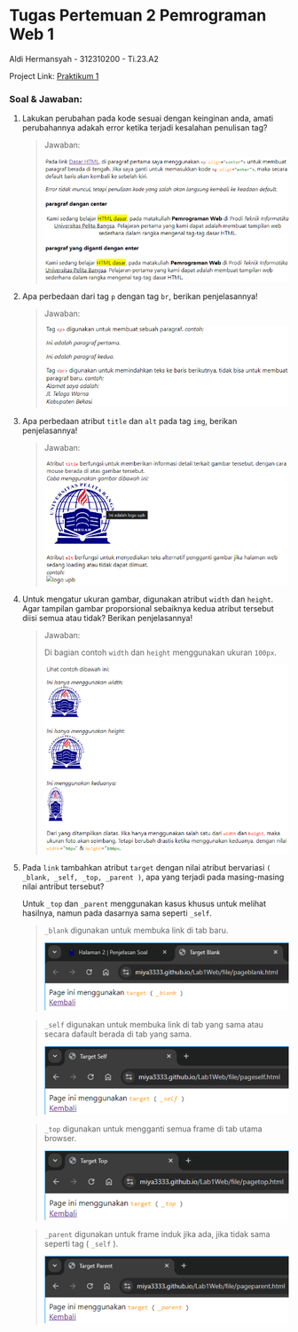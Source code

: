 # Tugas Pertemuan 2 Pemrograman Web 1

Aldi Hermansyah - 312310200 - Ti.23.A2

Project Link: [Praktikum 1](https://miya3333.github.io/Lab1Web/)

### Soal & Jawaban:
1. Lakukan perubahan pada kode sesuai dengan keinginan anda, amati perubahannya adakah error ketika terjadi kesalahan penulisan tag?
   > Jawaban:
   > 
   > <img src="file/jawaban 1.png" alt="jawaban 1">
2. Apa perbedaan dari tag `p` dengan tag `br`, berikan penjelasannya!
   > Jawaban:
   > 
   > <img src="file/jawaban 2.png" alt="jawaban 2">

3. Apa perbedaan atribut `title` dan `alt` pada tag `img`, berikan penjelasannya!
   > Jawaban:
   > 
   > <img src="file/jawaban 3.png" alt="jawaban 3">

4. Untuk mengatur ukuran gambar, digunakan atribut `width` dan `height`. Agar tampilan gambar proporsional sebaiknya kedua atribut tersebut diisi semua atau tidak? Berikan penjelasannya!

   > Jawaban:
   > 
   > Di bagian contoh `width` dan `height` menggunakan ukuran `100px`.
   > 
   > <img src="file/jawaban 4.png" alt="jawaban 4">

5. Pada `link` tambahkan atribut `target` dengan nilai atribut bervariasi `( _blank, _self, _top, _parent )`, apa yang terjadi pada masing-masing nilai antribut tersebut?

   Untuk `_top` dan `_parent` menggunakan kasus khusus untuk melihat hasilnya, namun pada dasarnya sama seperti `_self`.
   
   > `_blank` digunakan untuk membuka link di tab baru.
   > 
   > <img src="file/jawaban 5 blank.png" alt="jawaban 5 blank">
   
   > `_self` digunakan untuk membuka link di tab yang sama atau secara dafault berada di tab yang sama.
   > 
   > <img src="file/jawaban 5 self.png" alt="jawaban 5 self">
   
   > `_top` digunakan untuk mengganti semua frame di tab utama browser.
   > 
   > <img src="file/jawaban 5 top.png" alt="jawaban 5 top">
   
   > `_parent` digunakan untuk frame induk jika ada, jika tidak sama seperti tag ( `_self` ).
   > 
   > <img src="file/jawaban 5 parent.png" alt="jawaban 5 parent">
